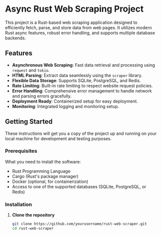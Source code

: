# Async Rust Web Scraping Project

This project is a Rust-based web scraping application designed to efficiently fetch, parse, and store data from web pages. It utilizes modern Rust async features, robust error handling, and supports multiple database backends.

## Features

- **Asynchronous Web Scraping**: Fast data retrieval and processing using `reqwest` and `tokio`.
- **HTML Parsing**: Extract data seamlessly using the `scraper` library.
- **Flexible Data Storage**: Supports SQLite, PostgreSQL, and Redis.
- **Rate Limiting**: Built-in rate limiting to respect website request policies.
- **Error Handling**: Comprehensive error management to handle network and parsing errors gracefully.
- **Deployment Ready**: Containerized setup for easy deployment.
- **Monitoring**: Integrated logging and monitoring setup.

## Getting Started

These instructions will get you a copy of the project up and running on your local machine for development and testing purposes.

### Prerequisites

What you need to install the software:

- Rust Programming Language
- Cargo (Rust's package manager)
- Docker (optional, for containerization)
- Access to one of the supported databases (SQLite, PostgreSQL, or Redis)

### Installation

1. **Clone the repository**

   ```bash
   git clone https://github.com/yourusername/rust-web-scraper.git
   cd rust-web-scraper
